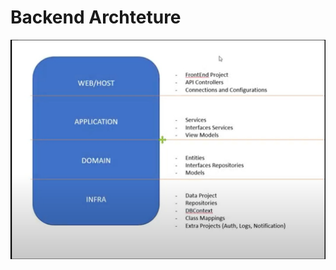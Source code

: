 <h1>Backend Archteture</h1>

![Canvas MVP](https://github.com/GabrielMunhoz/Projeto_Desenvolvimento_II/blob/localVersion/Documentation/BackendArchteture/BackendArchteture.jpeg)